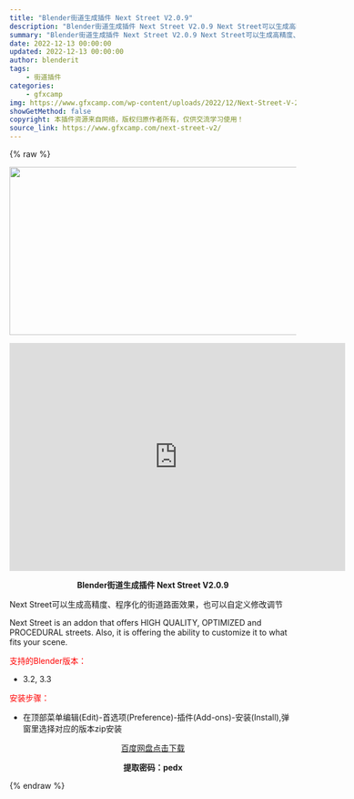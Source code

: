 ```yaml
---
title: "Blender街道生成插件 Next Street V2.0.9"
description: "Blender街道生成插件 Next Street V2.0.9 Next Street可以生成高精度、程序化的街道路面效果，也可以自定义修改调节 Next Street is an addon th..."
summary: "Blender街道生成插件 Next Street V2.0.9 Next Street可以生成高精度、程序化的街道路面效果，也可以自定义修改调节 Next Street is an addon th..."
date: 2022-12-13 00:00:00
updated: 2022-12-13 00:00:00
author: blenderit
tags: 
    - 街道插件
categories:
    - gfxcamp
img: https://www.gfxcamp.com/wp-content/uploads/2022/12/Next-Street-V-2.jpg
showGetMethod: false
copyright: 本插件资源来自网络，版权归原作者所有，仅供交流学习使用！
source_link: https://www.gfxcamp.com/next-street-v2/
---
```


{% raw %}
<div><p><img decoding="async" class="aligncenter size-full wp-image-108856" src="https://www.gfxcamp.com/wp-content/uploads/2022/12/Next-Street-V-2.jpg" data-src="https://www.gfxcamp.com/wp-content/uploads/2022/12/Next-Street-V-2.jpg" alt="" width="590" height="295" data-srcset="https://www.gfxcamp.com/wp-content/uploads/2022/12/Next-Street-V-2.jpg 590w, https://www.gfxcamp.com/wp-content/uploads/2022/12/Next-Street-V-2-150x75.jpg 150w" data-sizes="(max-width: 590px) 100vw, 590px"></p><p style="text-align: center;"><iframe loading="lazy" src="https://player.youku.com/embed/XNTkyNjUyMzQwNA==" width="590" height="400" frameborder="0" allowfullscreen="allowfullscreen" data-mce-fragment="1"></iframe></p><p style="text-align: center;"><strong>Blender街道生成插件 Next Street V2.0.9</strong></p><p>Next Street可以生成高精度、程序化的街道路面效果，也可以自定义修改调节</p><p>Next Street is an addon that offers HIGH QUALITY, OPTIMIZED and PROCEDURAL streets. Also, it is offering the ability to customize it to what fits your scene.</p><p style="text-align: left;"><span style="color: #ff0000;">支持的Blender版本：</span></p><ul>
<li style="text-align: left;">3.2, 3.3</li>
</ul><p style="text-align: left;"><span style="color: #ff0000;">安装步骤：</span></p><ul>
<li>在顶部菜单编辑(Edit)-首选项(Preference)-插件(Add-ons)-安装(Install),弹窗里选择对应的版本zip安装</li>
</ul><p style="text-align: center;"><a class="maxbutton-3 maxbutton maxbutton-baidu" target="_blank" rel="noopener" href="https://pan.baidu.com/s/1vsqSZxtZ-tI-n2SjrPk-KA?pwd=pedx"><span class="mb-text">百度网盘点击下载</span></a></p><p style="text-align: center;"><strong>提取密码：pedx</strong></p></div>
<div style="display: none">gfxcamp</div>
{% endraw %}